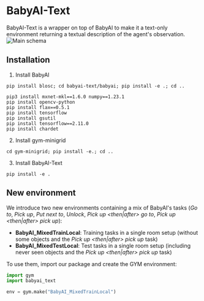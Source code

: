 # BabyAI-Text
BabyAI-Text is a wrapper on top of BabyAI to make it a text-only environment returning a textual description of the agent's observation.
![Main schema](images/babyai-text_schema.png)

## Installation
1. Install BabyAI
```
pip install blosc; cd babyai-text/babyai; pip install -e .; cd ..

pip3 install mxnet-mkl==1.6.0 numpy==1.23.1
pip install opencv-python
pip install flax==0.5.1
pip install tensorflow
pip install gsutil
pip install tensorflow==2.11.0
pip install chardet
```
2. Install gym-minigrid
```
cd gym-minigrid; pip install -e.; cd ..
```
3. Install BabyAI-Text
```
pip install -e .
```

## New environment
We introduce two new environments containing a mix of BabyAI's tasks (*Go to*, *Pick up*, *Put next to*, *Unlock*, *Pick up <then|after> go to*, *Pick up <then|after> pick up*):
- **BabyAI_MixedTrainLocal**: Training tasks in a single room setup (without some objects and the *Pick up <then|after> pick up* task)
- **BabyAI_MixedTestLocal**: Test tasks in a single room setup (including never seen objects and the *Pick up <then|after> pick up* task)

To use them, import our package and create the GYM environment:
```python
import gym
import babyai_text

env = gym.make("BabyAI_MixedTrainLocal")
```
